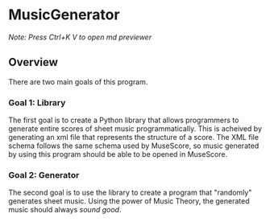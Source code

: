 
# MusicGenerator

*Note: Press Ctrl+K V to open md previewer*

## Overview

There are two main goals of this program.

### Goal 1: Library

The first goal is to create a Python library that allows programmers to generate entire scores of sheet music programmatically. This is acheived by generating an xml file that represents the structure of a score. The XML file schema follows the same schema used by MuseScore, so music generated by using this program should be able to be opened in MuseScore.

### Goal 2: Generator

The second goal is to use the library to create a program that "randomly" generates sheet music. Using the power of Music Theory, the generated music should always *sound good*.